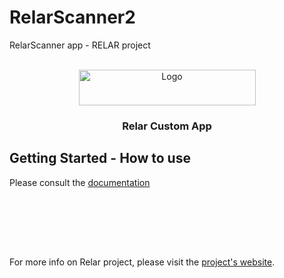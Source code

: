 # RelarScanner2
RelarScanner app - RELAR project
<!--
Based on a template found here: https://github.com/othneildrew/Best-README-Template/blob/master/BLANK_README.md
-->



<!-- PROJECT LOGO -->
<br />
<div align="center">
  <a href="https://github.com/belalik/RelarScanner2">
    <img src="https://relar.eu/wp-content/uploads/2022/02/cropped-logotrans1.png" alt="Logo" width="283" height="57">
  </a>

<h3 align="center">Relar Custom App</h3>

  <!--
  <p align="center">
    For more information on the project, please visit <a href="https://relar.eu/">relar.eu</a>
    <br />
    -->
  
  </p>
</div>




<!-- GETTING STARTED -->
## Getting Started - How to use

Please consult the <a href="https://docs.google.com/document/d/1bfUdl7f92LbBwa3kIziqFjoigr_LyT3H7LONjYC0-yo" target="_blank">documentation</a>

<br><br>

<!--
## License

Copyright <YEAR> <COPYRIGHT HOLDER>

Permission is hereby granted, free of charge, to any person obtaining a copy of this software and associated documentation files (the “Software”), to deal in the Software without restriction, including without limitation the rights to use, copy, modify, merge, publish, distribute, sublicense, and/or sell copies of the Software, and to permit persons to whom the Software is furnished to do so, subject to the following conditions:

The above copyright notice and this permission notice shall be included in all copies or substantial portions of the Software.

THE SOFTWARE IS PROVIDED “AS IS”, WITHOUT WARRANTY OF ANY KIND, EXPRESS OR IMPLIED, INCLUDING BUT NOT LIMITED TO THE WARRANTIES OF MERCHANTABILITY, FITNESS FOR A PARTICULAR PURPOSE AND NONINFRINGEMENT. IN NO EVENT SHALL THE AUTHORS OR COPYRIGHT HOLDERS BE LIABLE FOR ANY CLAIM, DAMAGES OR OTHER LIABILITY, WHETHER IN AN ACTION OF CONTRACT, TORT OR OTHERWISE, ARISING FROM, OUT OF OR IN CONNECTION WITH THE SOFTWARE OR THE USE OR OTHER DEALINGS IN THE SOFTWARE.
-->
<br><br>

For more info on Relar project, please visit the <a href="https://relar.eu/">project's website</a>. 
